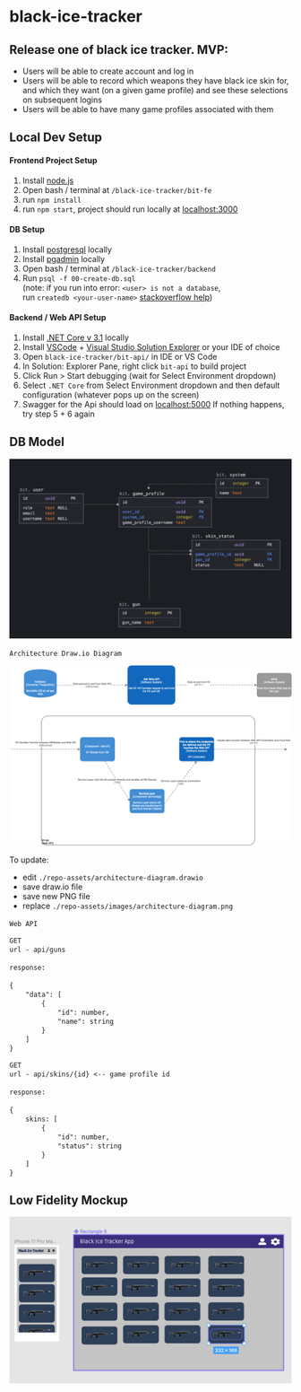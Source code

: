 # black-ice-tracker

## Release one of black ice tracker. MVP:

* Users will be able to create account and log in
* Users will be able to record which weapons they have black ice skin for, and which they want (on a given game profile) and see these selections on subsequent logins
* Users will be able to have many game profiles associated with them

## Local Dev Setup 

#### Frontend Project Setup
1. Install [node.js](https://nodejs.org/en/)
2. Open bash / terminal at `/black-ice-tracker/bit-fe`
3. run `npm install`
4. run `npm start`, project should run locally at [localhost:3000](https:localhost:3000)

#### DB Setup
1. Install [postgresql](https://www.postgresql.org/download/) locally
2. Install [pgadmin](https://www.pgadmin.org/download/) locally
3. Open bash / terminal at `/black-ice-tracker/backend`
4. Run `psql -f 00-create-db.sql` 
<br> (note: if you run into error: `<user> is not a database`, <br>run `createdb <your-user-name>` [stackoverflow help](https://stackoverflow.com/questions/17633422/psql-fatal-database-user-does-not-exist)) 

#### Backend / Web API Setup
1. Install [.NET Core v 3.1](https://dotnet.microsoft.com/download) locally
2. Install [VSCode](https://code.visualstudio.com/) + [Visual Studio Solution Explorer](https://marketplace.visualstudio.com/items?itemName=fernandoescolar.vscode-solution-explorer) or your IDE of choice
3. Open `black-ice-tracker/bit-api/` in IDE or VS Code
4. In Solution: Explorer Pane, right click `bit-api` to build project
5. Click Run > Start debugging (wait for Select Environment dropdown)
6. Select ```.NET Core``` from Select Environment dropdown and then default configuration (whatever pops up on the screen)
7. Swagger for the Api should load on [localhost:5000](http://localhost:5000/index.html) If nothing happens, try step 5 + 6 again


## DB Model

![db model diagram](./repo-assets/images/db-model.png)

``Architecture Draw.io Diagram``

![Application Map in progress](./repo-assets/images/architecture-diagram.png)

To update:
- edit ```./repo-assets/architecture-diagram.drawio``` 
- save draw.io file 
- save new PNG file
- replace ```./repo-assets/images/architecture-diagram.png```

``Web API``

``` 
GET 
url - api/guns

response: 

{
    "data": [
        {
            "id": number,
            "name": string
        }
    ]
}
```

```
GET
url - api/skins/{id} <-- game profile id

response: 

{
    skins: [
        {
            "id": number,
            "status": string
        }
    ]
}
```
## Low Fidelity Mockup 
![low fidelity screen with many rectangles](./repo-assets/images/low-fidelity-mockup.png)
